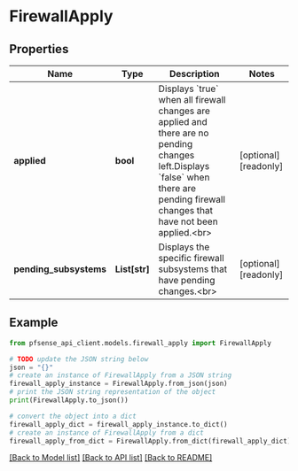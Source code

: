 # FirewallApply


## Properties

Name | Type | Description | Notes
------------ | ------------- | ------------- | -------------
**applied** | **bool** | Displays &#x60;true&#x60; when all firewall changes are applied and there are no pending changes left.Displays &#x60;false&#x60; when there are pending firewall changes that have not been applied.&lt;br&gt; | [optional] [readonly] 
**pending_subsystems** | **List[str]** | Displays the specific firewall subsystems that have pending changes.&lt;br&gt; | [optional] [readonly] 

## Example

```python
from pfsense_api_client.models.firewall_apply import FirewallApply

# TODO update the JSON string below
json = "{}"
# create an instance of FirewallApply from a JSON string
firewall_apply_instance = FirewallApply.from_json(json)
# print the JSON string representation of the object
print(FirewallApply.to_json())

# convert the object into a dict
firewall_apply_dict = firewall_apply_instance.to_dict()
# create an instance of FirewallApply from a dict
firewall_apply_from_dict = FirewallApply.from_dict(firewall_apply_dict)
```
[[Back to Model list]](../README.md#documentation-for-models) [[Back to API list]](../README.md#documentation-for-api-endpoints) [[Back to README]](../README.md)


